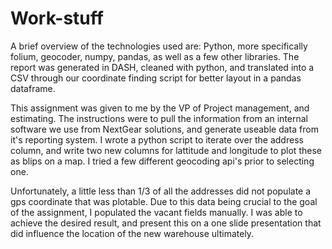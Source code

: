 # Work-stuff
A brief overview of the technologies used are: Python, more specifically folium, geocoder, numpy, pandas, as well as a few other libraries.
The report was generated in DASH, cleaned with python, and translated into a CSV through our coordinate finding script for better layout 
in a pandas dataframe.

This assignment was given to me by the VP of Project management, and estimating.  The instructions were to pull the information from
an internal software we use from NextGear solutions, and generate useable data from it's reporting system.  I wrote a python script to
iterate over the address column, and write two new columns for lattitude and longitude to plot these as blips on a map.
I tried a few different geocoding api's prior to selecting one.  

Unfortunately, a little less than 1/3 of all the addresses did not populate a gps coordinate that was plotable.  Due to this 
data being crucial to the goal of the assignment, I populated the vacant fields manually.  I was able to achieve the desired result,
and present this on a one slide presentation that did influence the location of the new warehouse ultimately.
